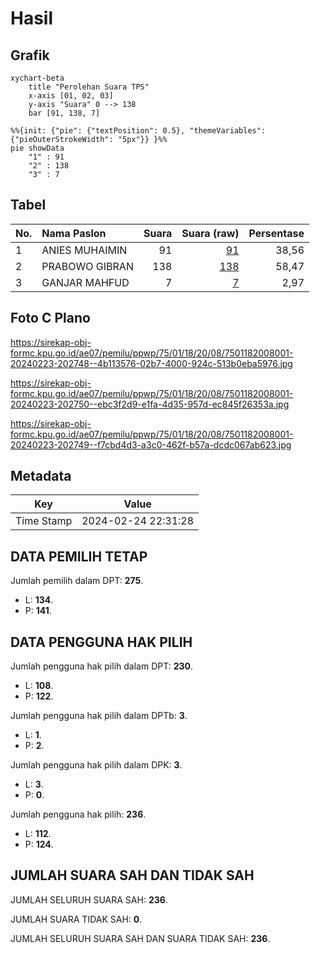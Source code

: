 # Hasil

## Grafik

```mermaid
xychart-beta
    title "Perolehan Suara TPS"
    x-axis [01, 02, 03]
    y-axis "Suara" 0 --> 138
    bar [91, 138, 7]
```

```mermaid
%%{init: {"pie": {"textPosition": 0.5}, "themeVariables": {"pieOuterStrokeWidth": "5px"}} }%%
pie showData
    "1" : 91
    "2" : 138
    "3" : 7
```

## Tabel

| No. | Nama Paslon    | Suara | Suara (raw) | Persentase |
|:--- |:-------------- | -----:| -----------:| ----------:|
| 1   | ANIES MUHAIMIN | 91    | [91][p-1]   | 38,56      |
| 2   | PRABOWO GIBRAN | 138   | [138][p-2]  | 58,47      |
| 3   | GANJAR MAHFUD  | 7     | [7][p-3]    | 2,97       |


[p-1]: https://github.com/gigit-pemilu/pemilu-2024-75-gorontalo/blob/main/pilpres/hitung-suara/sub/75-gorontalo/sub/01-gorontalo/sub/18-tilango/sub/2008-tinelo/sub/001-tps/sub/paslon-1.txt
[p-2]: https://github.com/gigit-pemilu/pemilu-2024-75-gorontalo/blob/main/pilpres/hitung-suara/sub/75-gorontalo/sub/01-gorontalo/sub/18-tilango/sub/2008-tinelo/sub/001-tps/sub/paslon-2.txt
[p-3]: https://github.com/gigit-pemilu/pemilu-2024-75-gorontalo/blob/main/pilpres/hitung-suara/sub/75-gorontalo/sub/01-gorontalo/sub/18-tilango/sub/2008-tinelo/sub/001-tps/sub/paslon-3.txt

## Foto C Plano

https://sirekap-obj-formc.kpu.go.id/ae07/pemilu/ppwp/75/01/18/20/08/7501182008001-20240223-202748--4b113576-02b7-4000-924c-513b0eba5976.jpg

https://sirekap-obj-formc.kpu.go.id/ae07/pemilu/ppwp/75/01/18/20/08/7501182008001-20240223-202750--ebc3f2d9-e1fa-4d35-957d-ec845f26353a.jpg

https://sirekap-obj-formc.kpu.go.id/ae07/pemilu/ppwp/75/01/18/20/08/7501182008001-20240223-202749--f7cbd4d3-a3c0-462f-b57a-dcdc067ab623.jpg


## Metadata

| Key        | Value               |
| ---------- | ------------------- |
| Time Stamp | 2024-02-24 22:31:28 |


## DATA PEMILIH TETAP

Jumlah pemilih dalam DPT: **275**.
 * L: **134**.
 * P: **141**.

## DATA PENGGUNA HAK PILIH

Jumlah pengguna hak pilih dalam DPT: **230**.
 * L: **108**.
 * P: **122**.

Jumlah pengguna hak pilih dalam DPTb: **3**.
 * L: **1**.
 * P: **2**.

Jumlah pengguna hak pilih dalam DPK: **3**.
 * L: **3**.
 * P: **0**.

Jumlah pengguna hak pilih: **236**.
 * L: **112**.
 * P: **124**.

## JUMLAH SUARA SAH DAN TIDAK SAH

JUMLAH SELURUH SUARA SAH: **236**.

JUMLAH SUARA TIDAK SAH: **0**.

JUMLAH SELURUH SUARA SAH DAN SUARA TIDAK SAH: **236**.


